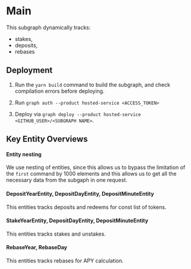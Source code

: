 # Main

This subgraph dynamically tracks:

- stakes,
- deposits,
- rebases

## Deployment

1. Run the `yarn build` command to build the subgraph, and check compilation errors before deploying.

2. Run `graph auth --product hosted-service <ACCESS_TOKEN>`

3. Deploy via `graph deploy --product hosted-service <GITHUB_USER>/<SUBGRAPH NAME>`. 

## Key Entity Overviews

#### Entity nesting
We use nesting of entities, since this allows us to bypass the limitation of the `first` command by 1000 elements and this allows us to get all the necessary data from the subgaph in one request.

#### DepositYearEntity, DepositDayEntity, DepositMinuteEntity

This entities tracks deposits and redeems for const list of tokens.

#### StakeYearEntity, DepositDayEntity, DepositMinuteEntity

This entities tracks stakes and unstakes.

#### RebaseYear, RebaseDay

This entities tracks rebases for APY calculation.
